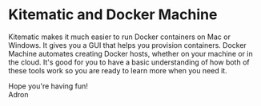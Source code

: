 # Kitematic and Docker Machine

Kitematic makes it much easier to run Docker containers on Mac or Windows. It gives you a GUI that helps you provision containers. Docker Machine automates creating Docker hosts, whether on your machine or in the cloud. It's good for you to have a basic understanding of how both of these tools work so you are ready to learn more when you need it.

Hope you're having fun!    
Adron
